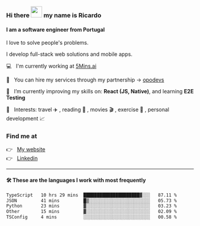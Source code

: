 ### Hi there <img src="https://raw.githubusercontent.com/iampavangandhi/iampavangandhi/master/gifs/Hi.gif" width="30"> my name is Ricardo
#### I am a software engineer from Portugal
I love to solve people's problems.

I develop full-stack web solutions and mobile apps.

💻  &nbsp; I'm currently working at <a href="https://5mins.ai/">5Mins.ai</a>

💼  &nbsp; You can hire my services through my partnership -> <a href="https://github.com/opodevs">opodevs</a>

🌱 &nbsp; I’m currently improving my skills on: **React (JS, Native)**, and learning **E2E Testing**

💙 &nbsp; Interests: travel ✈️ , reading 📖 , movies 🎬 , exercise 🏃 , personal development 📈

### Find me at

<p align="left">
  👉  &nbsp;
  <a href="https://ricardopbarbosa.com" target="_blank">
    My website
  </a>
  <br/>
  👉 &nbsp;
  <a href="https://www.linkedin.com/in/ricardopbarbosa" target="_blank">
    Linkedin
  </a>
</p>

<hr />

#### 🛠 These are the languages I work with most frequently
<!--START_SECTION:waka-->

```txt
TypeScript   10 hrs 29 mins  █████████████████████▓░░░   87.11 %
JSON         41 mins         █▒░░░░░░░░░░░░░░░░░░░░░░░   05.73 %
Python       23 mins         ▓░░░░░░░░░░░░░░░░░░░░░░░░   03.23 %
Other        15 mins         ▓░░░░░░░░░░░░░░░░░░░░░░░░   02.09 %
TSConfig     4 mins          ░░░░░░░░░░░░░░░░░░░░░░░░░   00.58 %
```

<!--END_SECTION:waka-->
